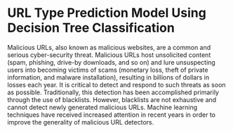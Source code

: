 # URL Type Prediction Model Using Decision Tree Classification
Malicious URLs, also known as malicious websites, are a common and serious cyber-security threat. Malicious URLs host unsolicited content (spam, phishing, drive-by downloads, and so on) and lure unsuspecting users into becoming victims of scams (monetary loss, theft of private information, and malware installation), resulting in billions of dollars in losses each year. It is critical to detect and respond to such threats as soon as possible. Traditionally, this detection has been accomplished primarily through the use of blacklists. However, blacklists are not exhaustive and cannot detect newly generated malicious URLs. Machine learning techniques have received increased attention in recent years in order to improve the generality of malicious URL detectors.

